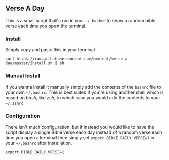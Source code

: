 ## Verse A Day

This is a small script that's run in your `~/.bashrc` to show a random bible verse
each time you open the terminal.

### Install

Simply copy and paste this in your terminal

    curl https://raw.githubusercontent.com/emelent/verse-a-day/master/install.sh | sh


### Manual Install

If you wanna install it manually simply add the contents of the `bashrc` file
to your own `~/.bashrc`. This is best suited if you're using another shell
which is based on *bash*, like *zsh*, in which case you would add the contents to
your `~/.zshrc`.

### Configuration

There isn't much configuration, but if instead you would like to have the script
display a single Bible verse each day instead of a random verse each time you
open a terminal then simply set `export BIBLE_DAILY_VERSE=1` in your `~/.bashrc`
after installation.

    export BIBLE_DAILY_VERSE=1
